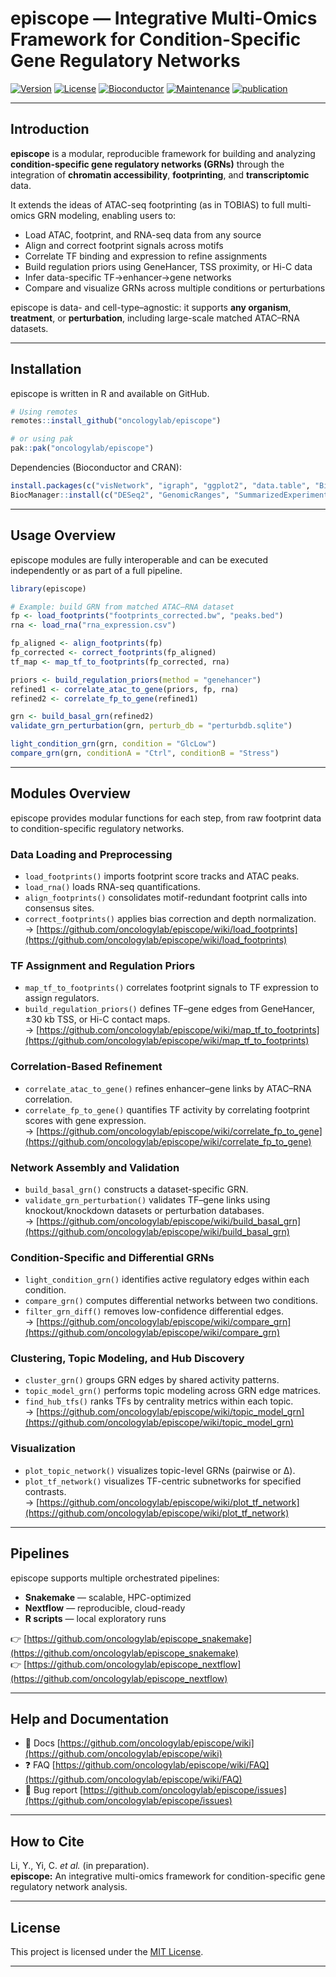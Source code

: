 episcope — Integrative Multi-Omics Framework for Condition-Specific Gene Regulatory Networks
===========================================================================================

[![Version](https://img.shields.io/badge/version-1.0.0-blue.svg?style=plastic)](https://github.com/oncologylab/episcope)
[![License](https://img.shields.io/badge/license-MIT-green.svg?style=plastic)](https://github.com/oncologylab/episcope/blob/main/LICENSE)
[![Bioconductor](https://img.shields.io/badge/install%20via-BiocManager-orange.svg?style=plastic)](https://bioconductor.org)
[![Maintenance](https://img.shields.io/badge/Maintained%3F-yes-green.svg?style=plastic)](https://github.com/oncologylab/episcope/graphs/commit-activity)
[![publication](https://img.shields.io/badge/Publication-in%20prep-blue.svg?style=plastic)]()

---

## Introduction

**episcope** is a modular, reproducible framework for building and analyzing **condition-specific gene regulatory networks (GRNs)** through the integration of **chromatin accessibility**, **footprinting**, and **transcriptomic** data.

It extends the ideas of ATAC-seq footprinting (as in TOBIAS) to full multi-omics GRN modeling, enabling users to:

- Load ATAC, footprint, and RNA-seq data from any source  
- Align and correct footprint signals across motifs  
- Correlate TF binding and expression to refine assignments  
- Build regulation priors using GeneHancer, TSS proximity, or Hi-C data  
- Infer data-specific TF→enhancer→gene networks  
- Compare and visualize GRNs across multiple conditions or perturbations  

episcope is data- and cell-type–agnostic: it supports **any organism**, **treatment**, or **perturbation**, including large-scale matched ATAC–RNA datasets.

---

## Installation

episcope is written in R and available on GitHub.

```r
# Using remotes
remotes::install_github("oncologylab/episcope")

# or using pak
pak::pak("oncologylab/episcope")
```

Dependencies (Bioconductor and CRAN):
```r
install.packages(c("visNetwork", "igraph", "ggplot2", "data.table", "BiocManager"))
BiocManager::install(c("DESeq2", "GenomicRanges", "SummarizedExperiment"))
```

---

## Usage Overview

episcope modules are fully interoperable and can be executed independently or as part of a full pipeline.

```r
library(episcope)

# Example: build GRN from matched ATAC–RNA dataset
fp <- load_footprints("footprints_corrected.bw", "peaks.bed")
rna <- load_rna("rna_expression.csv")

fp_aligned <- align_footprints(fp)
fp_corrected <- correct_footprints(fp_aligned)
tf_map <- map_tf_to_footprints(fp_corrected, rna)

priors <- build_regulation_priors(method = "genehancer")
refined1 <- correlate_atac_to_gene(priors, fp, rna)
refined2 <- correlate_fp_to_gene(refined1)

grn <- build_basal_grn(refined2)
validate_grn_perturbation(grn, perturb_db = "perturbdb.sqlite")

light_condition_grn(grn, condition = "GlcLow")
compare_grn(grn, conditionA = "Ctrl", conditionB = "Stress")
```

---

## Modules Overview

episcope provides modular functions for each step, from raw footprint data to condition-specific regulatory networks.

### Data Loading and Preprocessing
- `load_footprints()` imports footprint score tracks and ATAC peaks.  
- `load_rna()` loads RNA-seq quantifications.  
- `align_footprints()` consolidates motif-redundant footprint calls into consensus sites.  
- `correct_footprints()` applies bias correction and depth normalization.  
  → [https://github.com/oncologylab/episcope/wiki/load_footprints](https://github.com/oncologylab/episcope/wiki/load_footprints)

### TF Assignment and Regulation Priors
- `map_tf_to_footprints()` correlates footprint signals to TF expression to assign regulators.  
- `build_regulation_priors()` defines TF–gene edges from GeneHancer, ±30 kb TSS, or Hi-C contact maps.  
  → [https://github.com/oncologylab/episcope/wiki/map_tf_to_footprints](https://github.com/oncologylab/episcope/wiki/map_tf_to_footprints)

### Correlation-Based Refinement
- `correlate_atac_to_gene()` refines enhancer–gene links by ATAC–RNA correlation.  
- `correlate_fp_to_gene()` quantifies TF activity by correlating footprint scores with gene expression.  
  → [https://github.com/oncologylab/episcope/wiki/correlate_fp_to_gene](https://github.com/oncologylab/episcope/wiki/correlate_fp_to_gene)

### Network Assembly and Validation
- `build_basal_grn()` constructs a dataset-specific GRN.  
- `validate_grn_perturbation()` validates TF–gene links using knockout/knockdown datasets or perturbation databases.  
  → [https://github.com/oncologylab/episcope/wiki/build_basal_grn](https://github.com/oncologylab/episcope/wiki/build_basal_grn)

### Condition-Specific and Differential GRNs
- `light_condition_grn()` identifies active regulatory edges within each condition.  
- `compare_grn()` computes differential networks between two conditions.  
- `filter_grn_diff()` removes low-confidence differential edges.  
  → [https://github.com/oncologylab/episcope/wiki/compare_grn](https://github.com/oncologylab/episcope/wiki/compare_grn)

### Clustering, Topic Modeling, and Hub Discovery
- `cluster_grn()` groups GRN edges by shared activity patterns.  
- `topic_model_grn()` performs topic modeling across GRN edge matrices.  
- `find_hub_tfs()` ranks TFs by centrality metrics within each topic.  
  → [https://github.com/oncologylab/episcope/wiki/topic_model_grn](https://github.com/oncologylab/episcope/wiki/topic_model_grn)

### Visualization
- `plot_topic_network()` visualizes topic-level GRNs (pairwise or Δ).  
- `plot_tf_network()` visualizes TF-centric subnetworks for specified contrasts.  
  → [https://github.com/oncologylab/episcope/wiki/plot_tf_network](https://github.com/oncologylab/episcope/wiki/plot_tf_network)

---

## Pipelines

episcope supports multiple orchestrated pipelines:

- **Snakemake** — scalable, HPC-optimized  
- **Nextflow** — reproducible, cloud-ready  
- **R scripts** — local exploratory runs

👉 [https://github.com/oncologylab/episcope_snakemake](https://github.com/oncologylab/episcope_snakemake)  
👉 [https://github.com/oncologylab/episcope_nextflow](https://github.com/oncologylab/episcope_nextflow)

---

## Help and Documentation

- 📘 Docs [https://github.com/oncologylab/episcope/wiki](https://github.com/oncologylab/episcope/wiki)  
- ❓ FAQ [https://github.com/oncologylab/episcope/wiki/FAQ](https://github.com/oncologylab/episcope/wiki/FAQ)  
- 🐛 Bug report [https://github.com/oncologylab/episcope/issues](https://github.com/oncologylab/episcope/issues)

---

## How to Cite

Li, Y., Yi, C. *et al.* (in preparation).  
**episcope:** An integrative multi-omics framework for condition-specific gene regulatory network analysis.

---

## License

This project is licensed under the [MIT License](https://github.com/oncologylab/episcope/blob/main/LICENSE).

---

